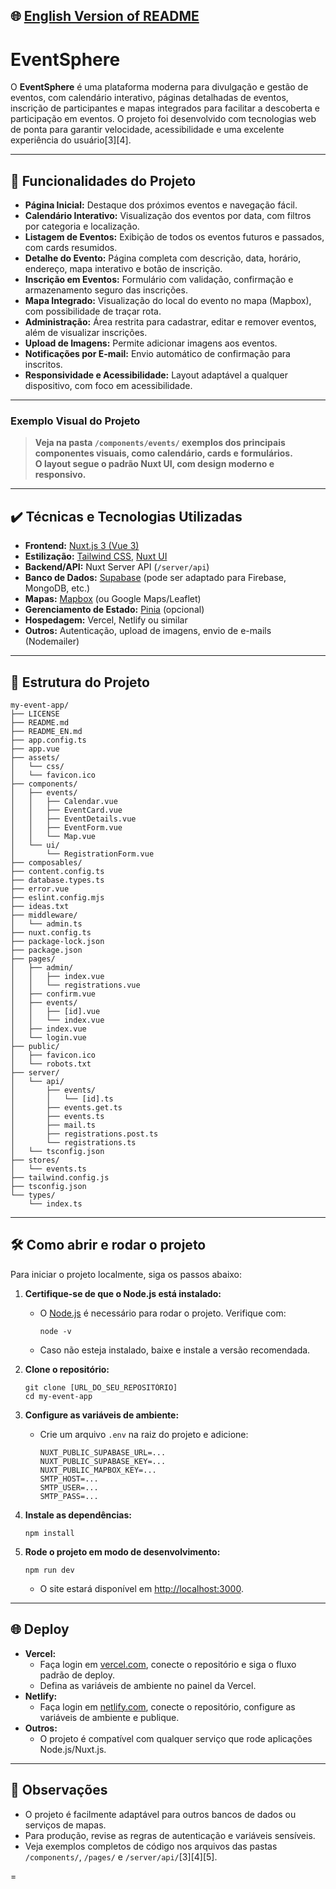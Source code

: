 ## 🌐 [English Version of README](README_EN.md)

# EventSphere

O **EventSphere** é uma plataforma moderna para divulgação e gestão de eventos, com calendário interativo, páginas detalhadas de eventos, inscrição de participantes e mapas integrados para facilitar a descoberta e participação em eventos. O projeto foi desenvolvido com tecnologias web de ponta para garantir velocidade, acessibilidade e uma excelente experiência do usuário[3][4].

---

## 🔨 Funcionalidades do Projeto

- **Página Inicial:** Destaque dos próximos eventos e navegação fácil.
- **Calendário Interativo:** Visualização dos eventos por data, com filtros por categoria e localização.
- **Listagem de Eventos:** Exibição de todos os eventos futuros e passados, com cards resumidos.
- **Detalhe do Evento:** Página completa com descrição, data, horário, endereço, mapa interativo e botão de inscrição.
- **Inscrição em Eventos:** Formulário com validação, confirmação e armazenamento seguro das inscrições.
- **Mapa Integrado:** Visualização do local do evento no mapa (Mapbox), com possibilidade de traçar rota.
- **Administração:** Área restrita para cadastrar, editar e remover eventos, além de visualizar inscrições.
- **Upload de Imagens:** Permite adicionar imagens aos eventos.
- **Notificações por E-mail:** Envio automático de confirmação para inscritos.
- **Responsividade e Acessibilidade:** Layout adaptável a qualquer dispositivo, com foco em acessibilidade.

---

### Exemplo Visual do Projeto

> **Veja na pasta `/components/events/` exemplos dos principais componentes visuais, como calendário, cards e formulários.  
> O layout segue o padrão Nuxt UI, com design moderno e responsivo.**

---

## ✔️ Técnicas e Tecnologias Utilizadas

- **Frontend:** [Nuxt.js 3 (Vue 3)](https://nuxt.com/)
- **Estilização:** [Tailwind CSS](https://tailwindcss.com/), [Nuxt UI](https://ui.nuxt.com/)
- **Backend/API:** Nuxt Server API (`/server/api`)
- **Banco de Dados:** [Supabase](https://supabase.com/) (pode ser adaptado para Firebase, MongoDB, etc.)
- **Mapas:** [Mapbox](https://mapbox.com/) (ou Google Maps/Leaflet)
- **Gerenciamento de Estado:** [Pinia](https://pinia.vuejs.org/) (opcional)
- **Hospedagem:** Vercel, Netlify ou similar
- **Outros:** Autenticação, upload de imagens, envio de e-mails (Nodemailer)

---

## 📁 Estrutura do Projeto

```
my-event-app/
├── LICENSE
├── README.md
├── README_EN.md
├── app.config.ts
├── app.vue
├── assets/
│   └── css/
│   └── favicon.ico
├── components/
│   ├── events/
│   │   ├── Calendar.vue
│   │   ├── EventCard.vue
│   │   ├── EventDetails.vue
│   │   ├── EventForm.vue
│   │   └── Map.vue
│   └── ui/
│       └── RegistrationForm.vue
├── composables/
├── content.config.ts
├── database.types.ts
├── error.vue
├── eslint.config.mjs
├── ideas.txt
├── middleware/
│   └── admin.ts
├── nuxt.config.ts
├── package-lock.json
├── package.json
├── pages/
│   ├── admin/
│   │   ├── index.vue
│   │   └── registrations.vue
│   ├── confirm.vue
│   ├── events/
│   │   ├── [id].vue
│   │   └── index.vue
│   ├── index.vue
│   └── login.vue
├── public/
│   ├── favicon.ico
│   └── robots.txt
├── server/
│   └── api/
│       ├── events/
│       │   └── [id].ts
│       ├── events.get.ts
│       ├── events.ts
│       ├── mail.ts
│       ├── registrations.post.ts
│       └── registrations.ts
│   └── tsconfig.json
├── stores/
│   └── events.ts
├── tailwind.config.js
├── tsconfig.json
└── types/
    └── index.ts
```

---

## 🛠️ Como abrir e rodar o projeto

Para iniciar o projeto localmente, siga os passos abaixo:

1. **Certifique-se de que o Node.js está instalado:**
   - O [Node.js](https://nodejs.org/) é necessário para rodar o projeto. Verifique com:
     ```
     node -v
     ```
   - Caso não esteja instalado, baixe e instale a versão recomendada.

2. **Clone o repositório:**
   ```
   git clone [URL_DO_SEU_REPOSITÓRIO]
   cd my-event-app
   ```

3. **Configure as variáveis de ambiente:**
   - Crie um arquivo `.env` na raiz do projeto e adicione:
     ```
     NUXT_PUBLIC_SUPABASE_URL=...
     NUXT_PUBLIC_SUPABASE_KEY=...
     NUXT_PUBLIC_MAPBOX_KEY=...
     SMTP_HOST=...
     SMTP_USER=...
     SMTP_PASS=...
     ```

4. **Instale as dependências:**
   ```
   npm install
   ```

5. **Rode o projeto em modo de desenvolvimento:**
   ```
   npm run dev
   ```
   - O site estará disponível em [http://localhost:3000](http://localhost:3000).

---

## 🌐 Deploy

- **Vercel:**  
  - Faça login em [vercel.com](https://vercel.com/), conecte o repositório e siga o fluxo padrão de deploy.
  - Defina as variáveis de ambiente no painel da Vercel.
- **Netlify:**  
  - Faça login em [netlify.com](https://netlify.com/), conecte o repositório, configure as variáveis de ambiente e publique.
- **Outros:**  
  - O projeto é compatível com qualquer serviço que rode aplicações Node.js/Nuxt.js.

---

## 📢 Observações

- O projeto é facilmente adaptável para outros bancos de dados ou serviços de mapas.
- Para produção, revise as regras de autenticação e variáveis sensíveis.
- Veja exemplos completos de código nos arquivos das pastas `/components/`, `/pages/` e `/server/api/`[3][4][5].

=